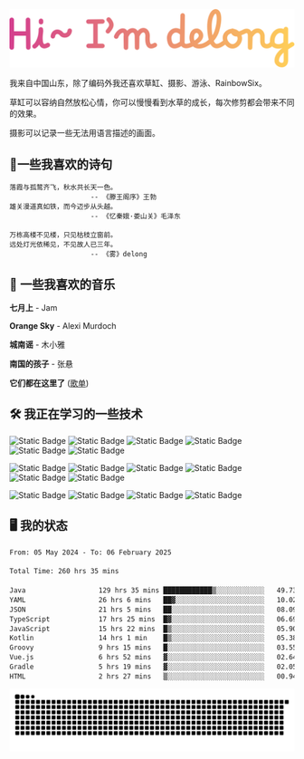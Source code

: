 ![hi](hi.svg)

我来自中国山东，除了编码外我还喜欢草缸、摄影、游泳、RainbowSix。

草缸可以容纳自然放松心情，你可以慢慢看到水草的成长，每次修剪都会带来不同的效果。

摄影可以记录一些无法用语言描述的画面。

## 📖一些我喜欢的诗句

```text
落霞与孤鹜齐飞，秋水共长天一色。
					-- 《滕王阁序》王勃
雄关漫道真如铁，而今迈步从头越。
					-- 《忆秦娥·娄山关》毛泽东
					
万栋高楼不见楼，只见枯枝立窗前。
远处灯光依稀见，不见故人已三年。
					-- 《雾》delong
```

## 🎵 一些我喜欢的音乐

**七月上** - Jam

**Orange Sky** - Alexi Murdoch

**城南谣** - 木小雅

**南国的孩子** - 张悬

**它们都在这里了**
([歌单](https://y.music.163.com/m/playlist?app_version=8.9.90&id=2086393068&userid=1360983921&dlt=0846&creatorId=1360983921))

## 🛠️ 我正在学习的一些技术

![Static Badge](https://img.shields.io/badge/spring-black?logo=spring)
![Static Badge](https://img.shields.io/badge/springboot-black?logo=springboot)
![Static Badge](https://img.shields.io/badge/gradle-black?logo=gradle)
![Static Badge](https://img.shields.io/badge/maven-black?logo=apachemaven)
![Static Badge](https://img.shields.io/badge/linux-black?logo=linux)
![Static Badge](https://img.shields.io/badge/mysql-black?logo=mysql)

![Static Badge](https://img.shields.io/badge/docker-black?logo=docker)
![Static Badge](https://img.shields.io/badge/redis-black?logo=redis)
![Static Badge](https://img.shields.io/badge/git-black?logo=git)
![Static Badge](https://img.shields.io/badge/github-black?logo=github)
![Static Badge](https://img.shields.io/badge/vue-black?logo=vuedotjs)
![Static Badge](https://img.shields.io/badge/typescript-black?logo=typescript)

![Static Badge](https://img.shields.io/badge/npm-black?logo=npm)
![Static Badge](https://img.shields.io/badge/pnpm-black?logo=pnpm)
![Static Badge](https://img.shields.io/badge/vite-black?logo=vite)
![Static Badge](https://img.shields.io/badge/antdesign-black?logo=antdesign)

## 🖥️ 我的状态

<!--START_SECTION:waka-->

```txt
From: 05 May 2024 - To: 06 February 2025

Total Time: 260 hrs 35 mins

Java                  129 hrs 35 mins ████████████▒░░░░░░░░░░░░   49.73 %
YAML                  26 hrs 6 mins   ██▓░░░░░░░░░░░░░░░░░░░░░░   10.02 %
JSON                  21 hrs 5 mins   ██░░░░░░░░░░░░░░░░░░░░░░░   08.09 %
TypeScript            17 hrs 25 mins  █▓░░░░░░░░░░░░░░░░░░░░░░░   06.69 %
JavaScript            15 hrs 22 mins  █▒░░░░░░░░░░░░░░░░░░░░░░░   05.90 %
Kotlin                14 hrs 1 min    █▒░░░░░░░░░░░░░░░░░░░░░░░   05.38 %
Groovy                9 hrs 15 mins   █░░░░░░░░░░░░░░░░░░░░░░░░   03.55 %
Vue.js                6 hrs 52 mins   ▓░░░░░░░░░░░░░░░░░░░░░░░░   02.64 %
Gradle                5 hrs 19 mins   ▓░░░░░░░░░░░░░░░░░░░░░░░░   02.05 %
HTML                  2 hrs 27 mins   ▒░░░░░░░░░░░░░░░░░░░░░░░░   00.94 %
```

<!--END_SECTION:waka-->

<picture>
  <source media="(prefers-color-scheme: dark)" srcset="https://raw.githubusercontent.com/Contour-D/Contour-D/output/github-snake-dark.svg" />
  <source media="(prefers-color-scheme: light)" srcset="https://raw.githubusercontent.com/Contour-D/Contour-D/output/github-snake.svg" />
  <img alt="github-snake" src="https://raw.githubusercontent.com/Contour-D/Contour-D/output/github-snake.svg" />
</picture>